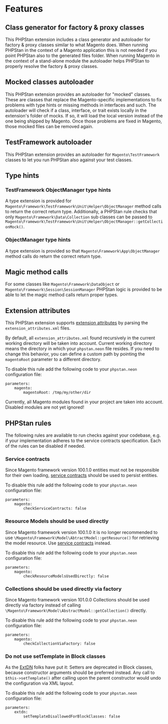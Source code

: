 # Features

## Class generator for factory & proxy classes
This PHPStan extension includes a class generator and autoloader for factory & proxy classes similar to what Magento does. When running PHPStan in
the context of a Magento application this is not needed if you point PHPStan also to the generated files folder. When running
Magento in the context of a stand-alone module the autoloader helps PHPStan to properly resolve the factory & proxy classes.

## Mocked classes autoloader
This PHPStan extension provides an autoloader for "mocked" classes. These are classes that replace the Magento-specific implementations
to fix problems with type hints or missing methods in interfaces and such. The autoloader will check if a class, interface,
or trait exists locally in the extension's folder of mocks. If so, it will load the local version instead of the one being
shipped by Magento. Once those problems are fixed in Magento, those mocked files can be removed again.

## TestFramework autoloader
This PHPStan extension provides an autoloader for `Magento\TestFramework` classes to let you run PHPStan also against your test classes.

## Type hints

### TestFramework ObjectManager type hints
A type extension is provided for `Magento\Framework\TestFramework\Unit\Helper\ObjectManager` method calls to return the correct return type.
Additionally, a PHPStan rule checks that only `Magento\Framework\Data\Collection` sub classes can be passed to  
`Magento\Framework\TestFramework\Unit\Helper\ObjectManager::getCollectionMock()`.

### ObjectManager type hints
A type extension is provided so that `Magento\Framework\App\ObjectManager` method calls do return the correct return type.

## Magic method calls
For some classes like `Magento\Framework\DataObject` or `Magento\Framework\Session\SessionManager` PHPStan logic is provided
to be able to let the magic method calls return proper types.

## Extension attributes
This PHPStan extension supports [extension attributes](https://devdocs.magento.com/guides/v2.4/extension-dev-guide/extension_attributes/adding-attributes.html) by parsing the `extension_attributes.xml` files.

By default, all `extension_attributes.xml` found recursively in the current working directory will be taken into account.
Current working directory means the directory in which your `phpstan.neon` file resides. If you need to change this behavior,
you can define a custom path by pointing the `magentoRoot` parameter to a different directory.

To disable this rule add the following code to your `phpstan.neon` configuration file:
```neon
parameters:
    magento:
        magentoRoot: /tmp/my/other/dir
```

Currently, all Magento modules found in your project are taken into account. Disabled modules are not yet ignored!

## PHPStan rules

The following rules are available to run checks against your codebase, e.g. if your implementation adheres to the
service contracts specification. Each of the rules can be disabled if needed.

### Service contracts

Since Magento framework version 100.1.0 entities must not be responsible for their own loading, [service contracts](https://devdocs.magento.com/guides/v2.4/extension-dev-guide/service-contracts/service-contracts.html) should
be used to persist entities.

To disable this rule add the following code to your `phpstan.neon` configuration file:
```neon
parameters:
    magento:
        checkServiceContracts: false
```

### Resource Models should be used directly

Since Magento framework version 100.1.0 it is no longer recommended to use `\Magento\Framework\Model\AbtractModel::getResource()` for retrieving the model resource. Use [service contracts](https://devdocs.magento.com/guides/v2.4/extension-dev-guide/service-contracts/service-contracts.html) instead.

To disable this rule add the following code to your `phpstan.neon` configuration file:
```neon
parameters:
    magento:
        checkResourceModelsUsedDirectly: false
```

### Collections should be used directly via factory

Since Magento framework version 101.0.0 Collections should be used directly via factory instead of calling
`\Magento\Framework\Model\AbstractModel::getCollection()` directly.

To disable this rule add the following code to your `phpstan.neon` configuration file:
```neon
parameters:
    magento:
        checkCollectionViaFactory: false
```

### Do not use setTemplate in Block classes

As the [ExtDN](https://github.com/extdn/extdn-phpcs/blob/master/Extdn/Sniffs/Blocks/SetTemplateInBlockSniff.md) folks have put it: Setters are deprecated in Block classes, because constructor arguments should be preferred instead. Any call to `$this->setTemplate()` after calling upon the parent constructor would undo the configuration via XML layout.

To disable this rule add the following code to your `phpstan.neon` configuration file:
```neon
parameters:
    extdn:
        setTemplateDisallowedForBlockClasses: false
```
